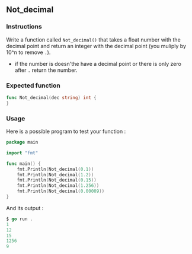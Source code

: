 ## Not_decimal

### Instructions

Write a function called `Not_decimal()` that takes a float number with the decimal point and return an integer with the decimal point (you muliply by 10^n to remove `.`).

- if the number is doesn'the have a decimal point or  there is only zero after `.` return the number.


### Expected function

```go
func Not_decimal(dec string) int {
}
```
### Usage

Here is a possible program to test your function :

```go
package main

import "fmt"

func main() {
	fmt.Println(Not_decimal(0.1))
	fmt.Println(Not_decimal(1.2))
	fmt.Println(Not_decimal(0.15))
	fmt.Println(Not_decimal(1.256))
	fmt.Println(Not_decimal(0.00009))
}
```
And its output :

```go
$ go run . 
1
12
15
1256
9
```